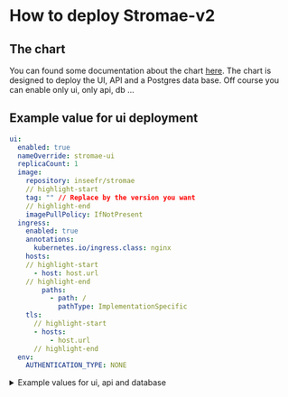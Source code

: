 # How to deploy Stromae-v2

## The chart

You can found some documentation about the chart [here](https://github.com/InseeFr/Helm-Charts/tree/main/charts/stromae-v2). The chart is designed to deploy the UI, API and a Postgres data base. Off course you can enable only ui, only api, db ...

## Example value for ui deployment

```yaml
ui:
  enabled: true
  nameOverride: stromae-ui
  replicaCount: 1
  image:
    repository: inseefr/stromae
    // highlight-start
    tag: "" // Replace by the version you want
    // highlight-end
    imagePullPolicy: IfNotPresent
  ingress:
    enabled: true
    annotations:
      kubernetes.io/ingress.class: nginx
    hosts:
    // highlight-start
      - host: host.url
    // highlight-end
        paths:
          - path: /
            pathType: ImplementationSpecific
    tls:
      // highlight-start
      - hosts:
          - host.url
      // highlight-end
  env:
    AUTHENTICATION_TYPE: NONE
```

<details>

<summary>Example values for ui, api and database</summary>

:warning: This values are for development only (no authentification, cors ...)

```yaml
  ui:
  enabled: true
  nameOverride: stromae-ui
  replicaCount: 1
  image:
    repository: inseefr/stromae
    // highlight-start
    tag: "" // Replace by the version you want
    // highlight-end
    imagePullPolicy: IfNotPresent
  ingress:
    enabled: true
    annotations:
      kubernetes.io/ingress.class: nginx
    hosts:
    // highlight-start
      - host: ui.host.url
    // highlight-end
        paths:
          - path: /
            pathType: ImplementationSpecific
    tls:
      // highlight-start
      - hosts:
          - ui.host.url
      // highlight-end
  env:
    AUTHENTICATION_TYPE: NONE
    API_URL: api.host.url

  api:
    enabled: true
    nameOverride: stromae-api
    replicaCount: 1
    image:
      repository: inseefr/queen-back-office
      // highlight-start
      tag: "" // Replace by the version you want
      // highlight-end
      imagePullPolicy: IfNotPresent
    ingress:
      enabled: true
      hosts:
      // highlight-start
        - host: api.host.url
      // highlight-end
          paths:
            - path: /
              pathType: ImplementationSpecific
      tls:
        - hosts:
            // highlight-start
            - api.host.url
            // highlight-end

    env:
      JAVA_OPTS: -Dlogging.config=${CATALINA_BASE}/webapps/log4j2.xml -Dspring.profiles.active=dev -Dspring.config.location=classpath:/,${CATALINA_BASE}/webapps/queenbo.properties
      #Application configuration
      FR_INSEE_QUEEN_APPLICATION_MODE: noauth
      FR_INSEE_QUEEN_APPLICATION_CROSORIGIN: "*"
      FR_INSEE_QUEEN_PILOTAGE_INTEGRATION_OVERRIDE: true

  postgresql:
    enabled: true
    nameOverride: stromae-postgres
    auth:
      username: usernameDB
      password: passwordDB
      database: stromae-db
      postgresPassword: postgresPasswordDB

```

</details>
